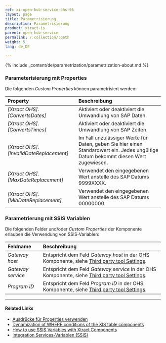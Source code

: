 ```yaml
---
ref: xi-open-hub-service-ohs-05
layout: page
title: Parametrisierung
description: Parametrisierung
product: xtract-is
parent: open-hub-service
permalink: /:collection/:path
weight: 5
lang: de_DE

---
```


{% include _content/de/parametrization/parametrization-about.md  %}

### Parameterisierung mit Properties
Die folgenden *Custom Properties* können parametrisiert werden:

|Property|Beschreibung|
|:----|:----|
| *[Xtract OHS].[ConvertsDates]*| Aktiviert oder deaktiviert die Umwandlung von SAP Daten. |
| *[Xtract OHS].[ConvertsTimes]*| Aktiviert oder deaktiviert die Umwandlung von SAP Zeiten. |
| *[Xtract OHS].[InvalidDateReplacement]*| Im Fall unzulässiger Werte für Daten, geben Sie hier einen Standardwert ein. Jedes ungültige Datum bekommt diesen Wert zugewiesen.|
| *[Xtract OHS].[MaxDateReplacement]*| Verwendet den eingegebenen Wert anstelle des SAP Datums 9999XXXX. |
| *[Xtract OHS].[MinDateReplacement]*| Verwendet den eingegebenen Wert anstelle des SAP Datums 00000000.|

### Parametrierung mit SSIS Variablen
Die folgenden Felder und/oder *Custom Properties* der Komponente erlauben die Verwendung von SSIS-Variablen:

|Feldname|Beschreibung|
|:----|:----|
| *Gateway host* | Entspricht dem Feld *Gateway host* in der OHS Komponente, siehe [Third party tool Settings](./settings#third-party-tool-settings). |
| *Gateway service* | Entspricht dem Feld *Gateway service* in der OHS Komponente, siehe [Third party tool Settings](./settings#third-party-tool-settings).|
| *Program ID* | Entspricht dem Feld *Program ID* in der OHS Komponente, siehe [Third party tool Settings](./settings#third-party-tool-settings).|

****
#### Related Links
- [Ausdrücke für Properties verwenden](../parametrisierung-properties#ausdrücke-für-properties-verwenden) 
- [Dynamization of WHERE conditions of the XIS table components](https://kb.theobald-software.com/xtract-is/Dynamization-of-WHERE-conditions-of-the-XIS-table-components)
- [How to use SSIS Variables with Xtract Components](../parametrisierung/parametrisierung-variablen) 
- [Integration Services-Variablen (SSIS)](https://docs.microsoft.com/de-de/sql/integration-services/integration-services-ssis-variables?view=sql-server-ver15)
